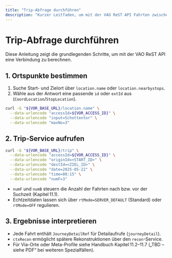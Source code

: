 ```yaml
---
title: "Trip-Abfrage durchführen"
description: "Kurzer Leitfaden, um mit der VAO ReST API Fahrten zwischen zwei Punkten zu ermitteln und die Antworten weiterzuverarbeiten."
---
```


# Trip-Abfrage durchführen

Diese Anleitung zeigt die grundlegenden Schritte, um mit der VAO ReST API eine Verbindung zu berechnen.

## 1. Ortspunkte bestimmen

1. Suche Start- und Zielort über `location.name` oder `location.nearbystops`.
2. Wähle aus der Antwort eine passende `id` oder `extId` aus (`CoordLocation`/`StopLocation`).

```bash
curl -G "${VOR_BASE_URL}/location.name" \
  --data-urlencode "accessId=${VOR_ACCESS_ID}" \
  --data-urlencode "input=Schottentor" \
  --data-urlencode "maxNo=3"
```

## 2. Trip-Service aufrufen

```bash
curl -G "${VOR_BASE_URL}/trip" \
  --data-urlencode "accessId=${VOR_ACCESS_ID}" \
  --data-urlencode "originId=<START_ID>" \
  --data-urlencode "destId=<ZIEL_ID>" \
  --data-urlencode "date=2025-05-22" \
  --data-urlencode "time=08:15" \
  --data-urlencode "numF=3"
```

- `numF` und `numB` steuern die Anzahl der Fahrten nach bzw. vor der Suchzeit (Kapitel 11.1).
- Echtzeitdaten lassen sich über `rtMode=SERVER_DEFAULT` (Standard) oder `rtMode=OFF` regulieren.

## 3. Ergebnisse interpretieren

- Jede Fahrt enthält `JourneyDetailRef` für Detailaufrufe (`journeyDetail`).
- `ctxRecon` ermöglicht spätere Rekonstruktionen über den `recon`-Service.
- Für Via-Orte oder Meta-Profile siehe Handbuch Kapitel 11.2–11.7 („TBD – siehe PDF“ bei weiteren Spezialfällen).
